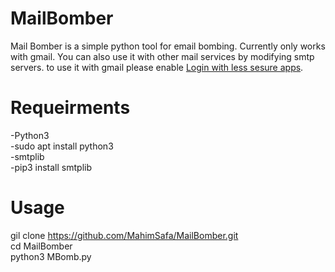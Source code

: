# MailBomber
Mail Bomber is a simple python tool for email bombing. Currently only works with gmail. You can also use it with other mail services by modifying smtp servers.
to use it with gmail please enable <a href=https://myaccount.google.com/lesssecureapps> Login with less sesure apps</a>.
# Requeirments 
 -Python3 </br>
  -sudo apt install python3 </br>
 -smtplib</br>
  -pip3 install smtplib</br>
# Usage
 gil clone https://github.com/MahimSafa/MailBomber.git</br>
 cd MailBomber</br>
 python3 MBomb.py
